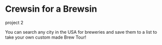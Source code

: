 # Crewsin for a Brewsin
project 2


You can search any city in the USA for breweries and save them to a list to take your own custom made Brew Tour!
